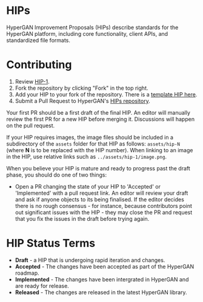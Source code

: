 # HIPs 
HyperGAN Improvement Proposals (HIPs) describe standards for the HyperGAN platform, including core functionality, client APIs, and standardized file formats.

# Contributing

 1. Review [HIP-1](HIPs/hip-1.md).
 2. Fork the repository by clicking "Fork" in the top right.
 3. Add your HIP to your fork of the repository. There is a [template HIP here](hip-template.md).
 4. Submit a Pull Request to HyperGAN's [HIPs repository](https://github.com/HyperGAN/HIPs).

Your first PR should be a first draft of the final HIP.  An editor will manually review the first PR for a new HIP before merging it.  Discussions will happen on the pull request.

If your HIP requires images, the image files should be included in a subdirectory of the `assets` folder for that HIP as follows: `assets/hip-N` (where **N** is to be replaced with the HIP number). When linking to an image in the HIP, use relative links such as `../assets/hip-1/image.png`.

When you believe your HIP is mature and ready to progress past the draft phase, you should do one of two things:

 - Open a PR changing the state of your HIP to 'Accepted' or 'Implemented' with a pull request link. An editor will review your draft and ask if anyone objects to its being finalised. If the editor decides there is no rough consensus - for instance, because contributors point out significant issues with the HIP - they may close the PR and request that you fix the issues in the draft before trying again.

# HIP Status Terms

* **Draft** - a HIP that is undergoing rapid iteration and changes.
* **Accepted** - The changes have been accepted as part of the HyperGAN roadmap.
* **Implemented** - The changes have been intergrated in HyperGAN and are ready for release.
* **Released** - The changes are released in the latest HyperGAN library.
